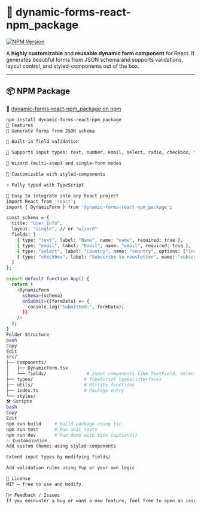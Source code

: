 # 🌟 dynamic-forms-react-npm_package

[![NPM Version](https://img.shields.io/npm/v/dynamic-forms-react-npm_package.svg?style=flat-square)]([https://www.npmjs.com/package/dynamic-forms-react-npm_package](https://www.npmjs.com/package/npm-builder-forms))

A **highly customizable** and **reusable dynamic form component** for React. It generates beautiful forms from JSON schema and supports validations, layout control, and styled-components out of the box.

---

## 📦 NPM Package

🔗 [dynamic-forms-react-npm_package on npm]([https://www.npmjs.com/package/npm-builder-forms])

```bash
npm install dynamic-forms-react-npm_package
🚀 Features
📄 Generate forms from JSON schema

🧠 Built-in field validation

🧱 Supports input types: text, number, email, select, radio, checkbox, textarea, date

🔁 Wizard (multi-step) and single-form modes

🎨 Customizable with styled-components

⚛️ Fully typed with TypeScript

🧩 Easy to integrate into any React project
import React from 'react';
import { DynamicForm } from 'dynamic-forms-react-npm_package';

const schema = {
  title: "User Info",
  layout: "single", // or "wizard"
  fields: [
    { type: "text", label: "Name", name: "name", required: true },
    { type: "email", label: "Email", name: "email", required: true },
    { type: "select", label: "Country", name: "country", options: ["India", "USA", "UK"] },
    { type: "checkbox", label: "Subscribe to newsletter", name: "subscribe" }
  ]
};

export default function App() {
  return (
    <DynamicForm
      schema={schema}
      onSubmit={(formData) => {
        console.log("Submitted:", formData);
      }}
    />
  );
}
Folder Structure
bash
Copy
Edit
src/
├── components/
│   ├── DynamicForm.tsx
│   └── fields/               # Input components like TextField, SelectField, etc.
├── types/                   # TypeScript types/interfaces
├── utils/                   # Utility functions
├── index.ts                 # Package entry
└── styles/
🛠️ Scripts
bash
Copy
Edit
npm run build     # Build package using tsc
npm run test      # Run unit tests
npm run dev       # Run demo with Vite (optional)
✨ Customization
Add custom themes using styled-components

Extend input types by modifying fields/

Add validation rules using Yup or your own logic

📄 License
MIT — free to use and modify.

🙋‍♂️ Feedback / Issues
If you encounter a bug or want a new feature, feel free to open an issue or pull request.
